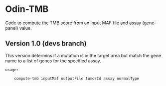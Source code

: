 # Odin-TMB

Code to compute the TMB score from an input MAF file and assay (gene-panel) value.

## Version 1.0 (devs branch)

This version determins if a mutation is in the target area but match the gene name to a list of genes for the specified assay.

```
usage:

    compute-tmb inputMaf outputFile tumorId assay normalType

```